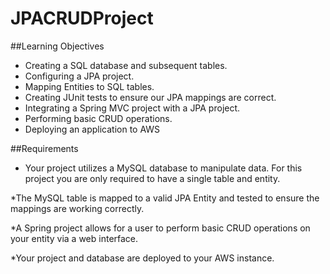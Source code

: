 # JPACRUDProject

##Learning Objectives
* Creating a SQL database and subsequent tables.
* Configuring a JPA project.
* Mapping Entities to SQL tables.
* Creating JUnit tests to ensure our JPA mappings are correct.
* Integrating a Spring MVC project with a JPA project.
* Performing basic CRUD operations.
* Deploying an application to AWS

##Requirements
* Your project utilizes a MySQL database to manipulate data. For this project you are only required to have a single table and entity.

*The MySQL table is mapped to a valid JPA Entity and tested to ensure the mappings are working correctly.

*A Spring project allows for a user to perform basic CRUD operations on your entity via a web interface.

*Your project and database are deployed to your AWS instance.
